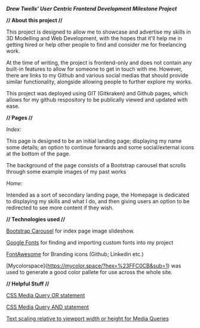 ***Drew Twells' User Centric Frontend Development Milestone Project***

**// About this project //**

This project is designed to allow me to showcase and advertise my skills in 3D Modelling and Web Development, with the hopes that it'll help me in getting hired or help other people to find and consider me for freelancing work.

At the time of writing, the project is frontend-only and does not contain any built-in features to allow for someone to get in touch with me. However, there are links to my Github and various social medias that should provide similar functionality, alongside allowing people to further explore my works.

This project was deployed using GIT (Gitkraken) and Github pages, which allows for my github respository to be publically viewed and updated with ease.

**// Pages //**

*Index:*

This page is designed to be an initial landing page; displaying my name some details; an option to continue forwards and some social/external icons at the bottom of the page.

The background of the page consists of a Bootstrap carousel that scrolls through some example images of my past works

*Home:*

Intended as a sort of secondary landing page, the Homepage is dedicated to displaying my skills and what I do, and then giving users an option to be redirected to see more content if they wish.



**// Technologies used //**

[Bootstrap Carousel](https://getbootstrap.com/docs/4.3/components/carousel/) for index page image slideshow.

[Google Fonts](https://fonts.google.com) for finding and importing custom fonts into my project

[FontAwesome](https://fontawesome.com/) for Branding icons (Github; Linkedin etc.)

[Mycolorspace]{https://mycolor.space/?hex=%23FFC0CB&sub=1) was used to generate a good color pallete for use across the whole site.


**// Helpful Stuff //**

[CSS Media Query OR statement](https://stackoverflow.com/questions/11404744/css-media-queries-max-width-or-max-height)

[CSS Media Query AND statement](https://developer.mozilla.org/en-US/docs/Web/CSS/Media_Queries/Using_media_queries)

[Text scaling relative to viewport width or height for Media Queries](https://css-tricks.com/viewport-sized-typography/)